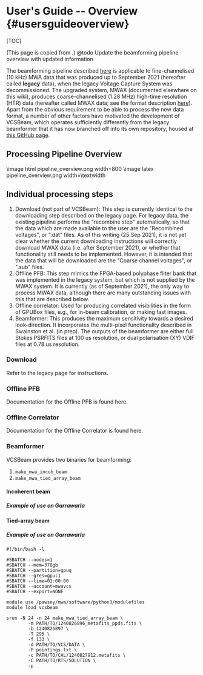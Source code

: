 # User's Guide -- Overview {#usersguideoverview}

[TOC]

(This page is copied from [](https://wiki.mwatelescope.org/display/MP/Processing+high+time+resolution+data+with+VCSBeam).)
@todo Update the beamforming pipeline overview with updated information

The beamforming pipeline described [here](https://wiki.mwatelescope.org/display/MP/Documentation) is applicable to fine-channelised (10 kHz) MWA data that was produced up to September 2021 (hereafter called **legacy** data), when the legacy Voltage Capture System was decommissioned.
The upgraded system, MWAX (documented elsewhere on this wiki), produces coarse-channelised (1.28 MHz) high-time resolution (HTR) data (hereafter called MWAX data; see the format description [here](https://wiki.mwatelescope.org/display/MP/MWA+High+Time+Resolution+Voltage+Capture+System)).
Apart from the obvious requirement to be able to process the new data format, a number of other factors have motivated the development of VCSBeam, which operates sufficiently differently from the legacy beamformer that it has now branched off into its own repository, housed at [this GitHub page](https://github.com/CIRA-Pulsars-and-Transients-Group/vcsbeam).

## Processing Pipeline Overview

\image html pipeline_overview.png width=800
\image latex pipeline_overview.png width=\textwidth

## Individual processing steps
  1. Download (not part of VCSBeam): This step is currently identical to the downloading step described on the legacy page. For legacy data, the existing pipeline performs the "recombine step" automatically, so that the data which are made available to the user are the "Recombined voltages", or ".dat" files. As of this writing (25 Sep 2021), it is not yet clear whether the current downloading instructions will correctly download MWAX data (i.e. after September 2021), or whether that functionality still needs to be implemented. However, it is intended that the data that will be downloaded are the "Coarse channel voltages", or ".sub" files.
  2. Offline PFB: This step mimics the FPGA-based polyphase filter bank that was implemented in the legacy system, but which is not supplied by the MWAX system. It is currently (as of September 2021), the only way to process MWAX data, although there are many outstanding issues with this that are described below.
  3. Offline correlator: Used for producing correlated visibilities in the form of GPUBox files, e.g., for in-beam calibration, or making fast images.
  4. Beamformer: This produces the maximum sensitivity towards a desired look-direction. It incorporates the multi-pixel functionality described in Swainston et al. (in prep). The outputs of the beamformer are either full Stokes PSRFITS files at 100 us resolution, or dual polarisation (XY) VDIF files at 0.78 us resolution.

### Download

Refer to the legacy page for instructions.

### Offline PFB

Documentation for the Offline PFB is found here.

### Offline Correlator

Documentation for the Offline Correlator is found here.

### Beamformer

VCSBeam provides two binaries for beamforming:

  1. `make_mwa_incoh_beam`
  2. `make_mwa_tied_array_beam`

#### Incoherent beam

##### Example of use on Garrawarla

#### Tied-array beam

##### Example of use on Garrawarla

```
#!/bin/bash -l

#SBATCH --nodes=1
#SBATCH --mem=370gb
#SBATCH --partition=gpuq
#SBATCH --gres=gpu:1
#SBATCH --time=01:00:00
#SBATCH --account=mwavcs
#SBATCH --export=NONE

module use /pawsey/mwa/software/python3/modulefiles
module load vcsbeam

srun -N 24 -n 24 make_mwa_tied_array_beam \
        -m PATH/TO/1240826896_metafits_ppds.fits \
        -b 1240826897 \
        -T 295 \
        -f 133 \
        -d PATH/TO/VCS/DATA \
        -P pointings.txt \
        -c PATH/TO/CAL/1240827912.metafits \
        -C PATH/TO/RTS/SOLUTION \
        -p
```


